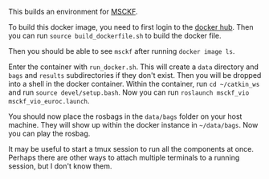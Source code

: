 This builds an environment for [MSCKF](https://github.com/KumarRobotics/msckf_vio).

To build this docker image, you need to first login to the [docker hub](https://hub.docker.com/).
Then you can run `source build_dockerfile.sh` to build the docker file.

Then you should be able to see `msckf` after running `docker image ls`.

Enter the container with `run_docker.sh`. This will create a `data` directory and `bags` and `results` subdirectories if they don't exist. Then you will be dropped into a shell in the docker container. Within the container, run `cd ~/catkin_ws` and run `source devel/setup.bash`. Now you can run `roslaunch msckf_vio msckf_vio_euroc.launch`. 

You should now place the rosbags in the `data/bags` folder on your host machine. They will show up within the docker instance in `~/data/bags`. Now you can play the rosbag. 

It may be useful to start a tmux session to run all the components at once. Perhaps there are other ways to attach multiple terminals to a running session, but I don't know them.